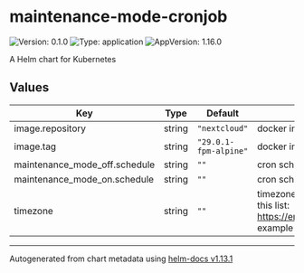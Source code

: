 # maintenance-mode-cronjob

![Version: 0.1.0](https://img.shields.io/badge/Version-0.1.0-informational?style=flat-square) ![Type: application](https://img.shields.io/badge/Type-application-informational?style=flat-square) ![AppVersion: 1.16.0](https://img.shields.io/badge/AppVersion-1.16.0-informational?style=flat-square)

A Helm chart for Kubernetes

## Values

| Key | Type | Default | Description |
|-----|------|---------|-------------|
| image.repository | string | `"nextcloud"` | docker image repo |
| image.tag | string | `"29.0.1-fpm-alpine"` | docker image tag |
| maintenance_mode_off.schedule | string | `""` | cron schedule to turn off maintenance mode for nextcloud |
| maintenance_mode_on.schedule | string | `""` | cron schedule to turn on maintenance mode for nextcloud |
| timezone | string | `""` | timezone you want to use for TZ env var, must be identifier from this list: https://en.wikipedia.org/wiki/List_of_tz_database_time_zones#List example could be "Europe/Amsterdam" |

----------------------------------------------
Autogenerated from chart metadata using [helm-docs v1.13.1](https://github.com/norwoodj/helm-docs/releases/v1.13.1)
